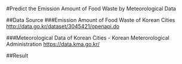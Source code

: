 #Predict the Emission Amount of Food Waste by Meteorological Data

##Data Source
###Emission Amount of Food Waste of Korean Cities
http://data.go.kr/dataset/3045421/openapi.do

###Meteorological Data of Korean Cities - Korean Meterorological Administration
https://data.kma.go.kr/

##Result

